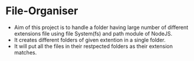 # File-Organiser

- Aim of this project is to handle a folder having large number of different extensions file using file System(fs) and path module of NodeJS. 
- It creates different folders of given extention in a single folder. 
- It will put all the files in their restpected folders as their extension matches.
